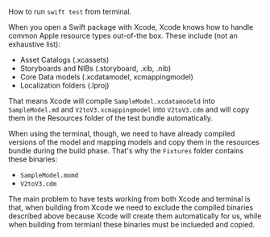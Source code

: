 How to run `swift test` from terminal.

When you open a Swift package with Xcode, Xcode knows how to handle common Apple resource types out-of-the box. These include (not an exhaustive list):

- Asset Catalogs (.xcassets)
- Storyboards and NIBs (.storyboard, .xib, .nib)
- Core Data models (.xcdatamodel, xcmappingmodel)
- Localization folders (.lproj)

That means Xcode will compile `SampleModel.xcdatamodeld` into `SampleModel.md` and  `V2toV3.xcmappingmodel` into `V2toV3.cdm` and will copy them in the Resources folder of the test bundle automatically.

When using the terminal, though, we need to have already compiled versions of the model and mapping models and copy them in the resources bundle during the build phase.
That's why the `Fixtures` folder contains these binaries:

- `SampleModel.momd`
- `V2toV3.cdm`

The main problem to have tests working from both Xcode and terminal is that, when building from Xcode we need to exclude the compiled binaries described above because Xcode will create them automatically for us, while when building from termianl these binaries must be inclueded and copied.
